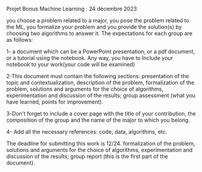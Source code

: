 Projet Bonus Machine Learning : 24 décembre 2023

you choose a problem related to a major, you pose the problem related to the ML, you formalize your problem and you provide the solution(s) by choosing two algorithms to answer it. The expectations for each group are as follows:

1- a document which can be a PowerPoint presentation, or a pdf document, or a tutorial using the notebook. Any way, you have to Include your notebook to your work(your code will be examined)

2-This document must contain the following sections: presentation of the topic and contextualization, description of the problem, formalization of the problem, solutions and arguments for the choice of algorithms, experimentation and discussion of the results; group assessment (what you have learned, points for improvement).

3-Don't forget to include a cover page with the title of your contribution, the composition of the group and the name of the major to which you belong.

4- Add all the necessary references: code, data, algorithms, etc.

The deadline for submitting this work is 12/24. formalization of the problem, solutions and arguments for the choice of algorithms, experimentation and discussion of the results; group report (this is the first part of the document).